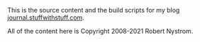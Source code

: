 This is the source content and the build scripts for my blog [journal.stuffwithstuff.com](http://journal.stuffwithstuff.com).

All of the content here is Copyright 2008-2021 Robert Nystrom.